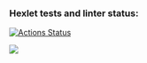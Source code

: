 ### Hexlet tests and linter status:
[![Actions Status](https://github.com/pxfrmd/php-project-45/actions/workflows/hexlet-check.yml/badge.svg)](https://github.com/pxfrmd/php-project-45/actions)

<a href="https://codeclimate.com/github/pxfrmd/php-project-45/maintainability"><img src="https://api.codeclimate.com/v1/badges/752bf0c64e57267626ad/maintainability" /></a>
